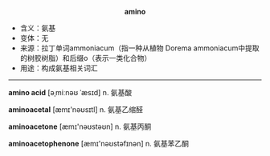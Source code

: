 
**<center>amino</center>**

- <span class="definition">含义：氨基</span>
- <span class="definition">变体：无</span>
- <span class="definition">来源：拉丁单词ammoniacum（指一种从植物 Dorema ammoniacum中提取的树胶树脂）和后缀o（表示一类化合物）</span>
- <span class="definition">用途：构成氨基相关词汇</span>

---

<span class="vocabulary">**amino acid**</span> [əˌmiːnəʊ ˈæsɪd] n. 氨基酸

<span class="vocabulary">**aminoacetal**</span> [æmɪ'nəʊsɪtl] n. 氨基乙缩醛

<span class="vocabulary">**aminoacetone**</span> [æmɪ'nəʊstəʊn] n. 氨基丙酮

<span class="vocabulary">**aminoacetophenone**</span> [æmɪ'nəʊstəfɪnən] n. 氨基苯乙酮
